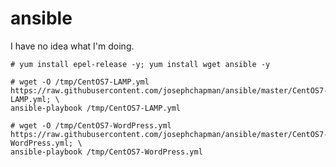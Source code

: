 # ansible

I have no idea what I'm doing.

```
# yum install epel-release -y; yum install wget ansible -y
```

```
# wget -O /tmp/CentOS7-LAMP.yml https://raw.githubusercontent.com/josephchapman/ansible/master/CentOS7-LAMP.yml; \
ansible-playbook /tmp/CentOS7-LAMP.yml
```

```
# wget -O /tmp/CentOS7-WordPress.yml https://raw.githubusercontent.com/josephchapman/ansible/master/CentOS7-WordPress.yml; \
ansible-playbook /tmp/CentOS7-WordPress.yml
```
